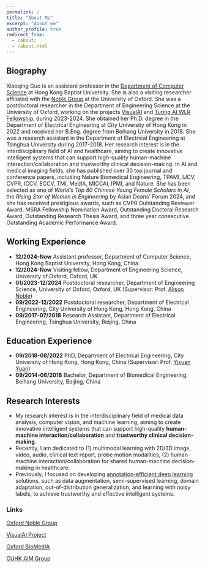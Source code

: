 ```yaml
---
permalink: /
title: "About Me"
excerpt: "About me"
author_profile: true
redirect_from: 
  - /about/
  - /about.html
---
```


<!-- 
![#c5f015](https://via.placeholder.com/15/c5f015/000000?text=+) 
--> 

## Biography
Xiaoqing Guo is an assistant professor in the <a href="https://www.comp.hkbu.edu.hk/v1/" target="_blank">Department of Computer Science<a/> at Hong Kong Baptist University. She is also a visiting researcher affiliated with the <a href="https://eng.ox.ac.uk/biomedical-image-analysis/noble-group/" target="_blank">Noble Group</a> at the University of Oxford. She was a postdoctoral researcher in the Department of Engineering Science at the University of Oxford, working on the projects <a href="https://www.robots.ox.ac.uk/~vgg/projects/visualai/" target="_blank">VisualAI</a> and <a href="https://eng.ox.ac.uk/biomedical-image-analysis/noble-group/turing-ai-world-leading-research-fellowship-human-ai-collaboration/" target="_blank">Turing AI WLR Fellowship</a>, during 2023-2024. She obtained her Ph.D. degree in the Department of Electrical Engineering at City University of Hong Kong in 2022 and received her B.Eng. degree from Beihang University in 2018. She was a research assistant in the Department of Electrical Engineering at Tsinghua University during 2017-2018. Her research interest is in the interdisciplinary field of AI and healthcare, aiming to create innovative intelligent systems that can support high-quality human-machine interaction/collaboration and trustworthy clinical decision-making. In AI and medical imaging fields, she has published over 30 top journal and conference papers, including Nature Biomedical Engineering, TPAMI, IJCV, CVPR, ICCV, ECCV, TMI, MedIA, MICCAI, IPMI, and Nature. She has been selected as one of *World’s Top 80 Chinese Young Female Scholars in AI*, the *Rising Star of Women in Engineering* by Asian Deans' Forum 2024, and she has received prestigious awards, such as CVPR Outstanding Reviewer Award, MSRA Fellowship Nomination Award, Outstanding Doctoral Research Award, Outstanding Research Thesis Award, and three year consecutive Outstanding Academic Performance Award. 

## Working Experience
* **12/2024-Now** Assistant professor, Department of Computer Science, Hong Kong Baptist University, Hong Kong, China
* **12/2024-Now** Visiting fellow, Department of Engineering Science, University of Oxford, Oxford, UK
* **01/2023-12/2024** Postdoctoral researcher, Department of Engineering Science, University of Oxford, Oxford, UK (Supervisor: Prof. <a href="https://ibme.ox.ac.uk/people/alison-noble/" target="_blank">Alison Noble</a>)
* **09/2022-12/2022** Postdoctoral researcher, Department of Electrical Engineering, City University of Hong Kong, Hong Kong, China 
* **09/2017-07/2018** Research Assistant, Department of Electrical Engineering, Tsinghua University, Beijing, China

## Education Experience
* **09/2018-08/2022** PhD, Department of Electrical Engineering, City University of Hong Kong, Hong Kong, China (Supervisor: Prof. <a href="http://www.ee.cuhk.edu.hk/~yxyuan/people/people.htm" target="_blank">Yixuan Yuan</a>)
* **09/2014-06/2018** Bachelor, Department of Biomedical Engineering, Beihang University, Beijing, China


## Research Interests
* My research interest is in the interdisciplinary field of medical data analysis, computer vision, and machine learning, aiming to create innovative intelligent systems that can support high-quality **human-machine interaction/collaboration** and **trustworthy clinical decision-making**. 
* Recently, I am dedicated to (1) multimodal learning with 2D/3D image, video, audio, clinical text report, probe motion modalities, (2) human-machine interaction/collaboration for shared human-machine decision-making in healthcare. 
* Previously, I focused on developing <a href="https://guo-xiaoqing.github.io/research/" target="_blank">annotation-efficient deep learning</a> solutions, such as data augmentation, semi-supervised learning, domain adaptation, out-of-distribution generalization, and learning with noisy labels, to achieve trustworthy and effective intelligent systems. 

<!-- ![Words](https://github.com/Guo-Xiaoqing/Guo-Xiaoqing.github.io/raw/master/images/Word_Art.png)--> 

### Links
<a href="https://eng.ox.ac.uk/biomedical-image-analysis/noble-group/" target="_blank">Oxford Noble Group</a>

<a href="https://www.robots.ox.ac.uk/~vgg/projects/visualai/" target="_blank">VisualAI Project</a>

<a href="https://eng.ox.ac.uk/biomedical-image-analysis/" target="_blank">Oxford BioMedIA</a>

<a href="https://www.ee.cuhk.edu.hk/~yxyuan/" target="_blank">CUHK AIM Group</a>
